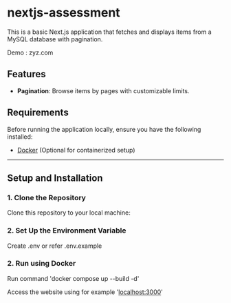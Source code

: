 # nextjs-assessment

This is a basic Next.js application that fetches and displays items from a MySQL database with pagination.

Demo : zyz.com

## Features

- **Pagination**: Browse items by pages with customizable limits.

## Requirements

Before running the application locally, ensure you have the following installed:

- [Docker](https://www.docker.com/get-started) (Optional for containerized setup)

---

## Setup and Installation

### 1. Clone the Repository

Clone this repository to your local machine:

### 2. Set Up the Environment Variable

Create .env or refer .env.example

### 2. Run using Docker

Run command 'docker compose up --build -d'

Access the website using for example '[localhost:3000](http://localhost:3000)'
